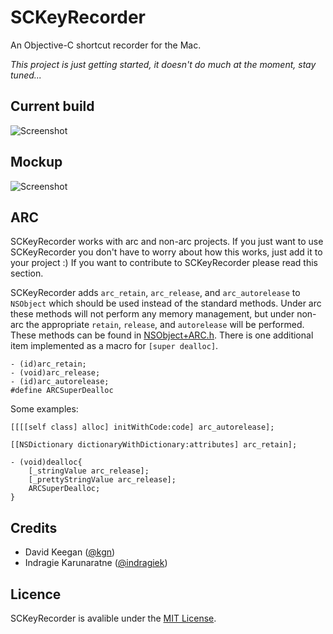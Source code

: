 # SCKeyRecorder

An Objective-C shortcut recorder for the Mac.

*This project is just getting started, it doesn't do much at the moment, stay tuned...*


## Current build

![Screenshot](https://github.com/kgn/SCKeyRecorder/raw/master/screenshot.png)


## Mockup

![Screenshot](https://github.com/kgn/SCKeyRecorder/raw/master/mockup.png)


## ARC

SCKeyRecorder works with arc and non-arc projects. If you just want to use SCKeyRecorder
you don't have to worry about how this works, just add it to your project :) If you want to contribute
to SCKeyRecorder please read this section.

SCKeyRecorder adds `arc_retain`, `arc_release`, and `arc_autorelease` to `NSObject` which should be used instead
of the standard methods. Under arc these methods will not perform any memory management, but under non-arc the
appropriate `retain`, `release`, and `autorelease` will be performed. These methods can be found in
[NSObject+ARC.h](https://github.com/kgn/SCKeyRecorder/blob/master/SCKeyRecorder/NSObject+ARC.h).
There is one additional item implemented as a macro for `[super dealloc]`.

    - (id)arc_retain;
    - (void)arc_release;
    - (id)arc_autorelease;
    #define ARCSuperDealloc

Some examples:

    [[[[self class] alloc] initWithCode:code] arc_autorelease];

    [[NSDictionary dictionaryWithDictionary:attributes] arc_retain];

    - (void)dealloc{
        [_stringValue arc_release];
        [_prettyStringValue arc_release];
        ARCSuperDealloc;
    }


## Credits

- David Keegan ([@kgn](https://github.com/kgn))
- Indragie Karunaratne ([@indragiek](https://github.com/indragiek))


## Licence

SCKeyRecorder is avalible under the [MIT License](https://github.com/kgn/SCKeyRecorder/blob/master/LICENSE).
